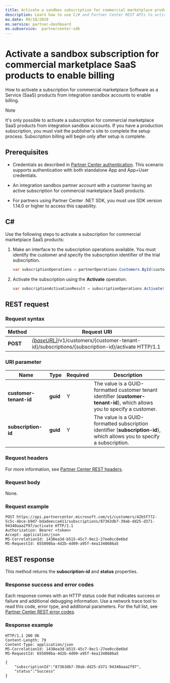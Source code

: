 ```yaml
---
title: Activate a sandbox subscription for commercial marketplace products
description: Learn how to use C/# and Partner Center REST APIs to activate a sandbox subscription for commercial marketplace products.
ms.date: 09/10/2019
ms.service: partner-dashboard
ms.subservice:  partnercenter-sdk
---
```


# Activate a sandbox subscription for commercial marketplace SaaS products to enable billing

How to activate a subscription for commercial marketplace Software as a Service (SaaS) products from integration sandbox accounts to enable billing.

> [!NOTE]
> It's only possible to activate a subscription for commercial marketplace SaaS products from integration sandbox accounts. If you have a production subscription, you must visit the publisher's site to complete the setup process. Subscription billing will begin only after setup is complete.

## Prerequisites

- Credentials as described in [Partner Center authentication](partner-center-authentication.md). This scenario supports authentication with both standalone App and App+User credentials.

- An integration sandbox partner account with a customer having an active subscription for commercial marketplace SaaS products.

- For partners using Partner Center .NET SDK, you must use SDK version 1.14.0 or higher to access this capability.

## C\#

Use the following steps to activate a subscription for commercial marketplace SaaS products:

1. Make an interface to the subscription operations available. You must identify the customer and specify the subscription identifier of the trial subscription.

   ```csharp
   var subscriptionOperations = partnerOperations.Customers.ById(customerId).Subscriptions.ById(subscriptionId);
   ```

2. Activate the subscription using the **Activate** operation.

   ```csharp
   var subscriptionActivationResult = subscriptionOperations.Activate();
   ```

## REST request

### Request syntax

| Method     | Request URI                                                                            |
|------------|----------------------------------------------------------------------------------------|
| **POST** | [*{baseURL}*](partner-center-rest-urls.md)/v1/customers/{customer-tenant-id}/subscriptions/{subscription-id}/activate HTTP/1.1 |

### URI parameter

| Name                   | Type     | Required | Description                                                                                                                                            |
|------------------------|----------|----------|--------------------------------------------------------------------------------------------------------------------------------------------------------|
| **customer-tenant-id** | **guid** | Y | The value is a GUID-formatted customer tenant identifier (**customer-tenant-id**), which allows you to specify a customer. |
| **subscription-id** | **guid** | Y | The value is a GUID-formatted subscription identifier (**subscription-id**), which allows you to specify a subscription. |

### Request headers

For more information, see [Partner Center REST headers](headers.md).

### Request body

None.

### Request example

```http
POST https://api.partnercenter.microsoft.com/v1/customers/42b5f772-5c5c-4bce-b9d7-bdadeecca411/subscriptions/87363db7-39ab-dd25-d371-94340aaa2f97/activate HTTP/1.1
Authorization: Bearer <token>
Accept: application/json
MS-CorrelationId: 1438ea3d-b515-45c7-9ec1-27ee0cc8e6bd
MS-RequestId: 655890ba-4d2b-4d09-a95f-4ea1348686a5

```

## REST response

This method returns the **subscription-id** and **status** properties.

### Response success and error codes

Each response comes with an HTTP status code that indicates success or failure and additional debugging information. Use a network trace tool to read this code, error type, and additional parameters. For the full list, see [Partner Center REST error codes](error-codes.md).

### Response example

```http
HTTP/1.1 200 OK
Content-Length: 79
Content-Type: application/json
MS-CorrelationId: 1438ea3d-b515-45c7-9ec1-27ee0cc8e6bd
MS-RequestId: 655890ba-4d2b-4d09-a95f-4ea1348686a5

{
    "subscriptionId":"87363db7-39ab-dd25-d371-94340aaa2f97",
    "status":"Success"
}
```
